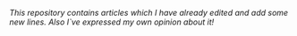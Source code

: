  *This repository contains articles which I have already edited and add some new lines. Also I`ve expressed my own opinion about it!*
